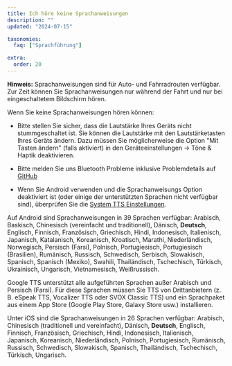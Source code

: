 ```yaml
---
title: Ich höre keine Sprachanweisungen
description: ""
updated: "2024-07-15"

taxonomies:
  faq: ["Sprachführung"]

extra:
  order: 20
---
```



**Hinweis:** Sprachanweisungen sind für Auto- und Fahrradrouten verfügbar. Zur Zeit können Sie Sprachanweisungen nur während der Fahrt und nur bei eingeschaltetem Bildschirm hören.

Wenn Sie keine Sprachanweisungen hören können:

* Bitte stellen Sie sicher, dass die Lautstärke Ihres Geräts nicht stummgeschaltet ist. Sie können die Lautstärke mit den Lautstärketasten Ihres Geräts ändern. Dazu müssen Sie möglicherweise die Option "Mit Tasten ändern" (falls aktiviert) in den Geräteeinstellungen → Töne & Haptik deaktivieren.

* Bitte melden Sie uns Bluetooth Probleme inklusive Problemdetails auf [GitHub](https://github.com/organicmaps/organicmaps/issues)

* Wenn Sie Android verwenden und die Sprachanweisungs Option deaktiviert ist (oder einige der unterstützten Sprachen nicht verfügbar sind), überprüfen Sie die [System TTS Einstellungen](@/faq/voice/text-to-speech-android-tts/index.md).

Auf Android sind Sprachanweisungen in 39 Sprachen verfügbar: Arabisch, Baskisch, Chinesisch (vereinfacht und traditionell), Dänisch, **Deutsch**, Englisch, Finnisch, Französisch, Griechisch, Hindi, Indonesisch, Italienisch, Japanisch, Katalanisch, Koreanisch, Kroatisch, Marathi, Niederländisch, Norwegisch, Persisch (Farsi), Polnisch, Portugiesisch, Portugiesisch (Brasilien), Rumänisch, Russisch, Schwedisch, Serbisch, Slowakisch, Spanisch, Spanisch (Mexiko), Swahili, Thailändisch, Tschechisch, Türkisch, Ukrainisch, Ungarisch, Vietnamesisch, Weißrussisch.

Google TTS unterstützt alle aufgeführten Sprachen außer Arabisch und Persisch (Farsi). Für diese Sprachen müssen Sie TTS von Drittanbietern (z. B. eSpeak TTS, Vocalizer TTS oder SVOX Classic TTS) und ein Sprachpaket aus einem App Store (Google Play Store, Galaxy Store usw.) installieren.

Unter iOS sind die Sprachanweisungen in 26 Sprachen verfügbar: Arabisch, Chinesisch (traditionell und vereinfacht), Dänisch, **Deutsch**, Englisch, Finnisch, Französisch, Griechisch, Hindi, Indonesisch, Italienisch, Japanisch, Koreanisch, Niederländisch, Polnisch, Portugiesisch, Rumänisch, Russisch, Schwedisch, Slowakisch, Spanisch, Thailändisch, Tschechisch, Türkisch, Ungarisch.
